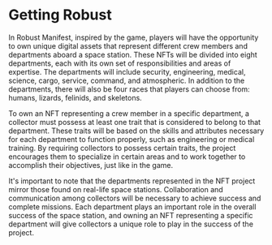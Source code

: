 # Getting Robust

In Robust Manifest, inspired by the game, players will have the opportunity to own unique digital assets that represent different crew members and departments aboard a space station. These NFTs will be divided into eight departments, each with its own set of responsibilities and areas of expertise. The departments will include security, engineering, medical, science, cargo, service, command, and atmospheric. In addition to the departments, there will also be four races that players can choose from: humans, lizards, felinids, and skeletons.

To own an NFT representing a crew member in a specific department, a collector must possess at least one trait that is considered to belong to that department. These traits will be based on the skills and attributes necessary for each department to function properly, such as engineering or medical training. By requiring collectors to possess certain traits, the project encourages them to specialize in certain areas and to work together to accomplish their objectives, just like in the game.

It's important to note that the departments represented in the NFT project mirror those found on real-life space stations. Collaboration and communication among collectors will be necessary to achieve success and complete missions. Each department plays an important role in the overall success of the space station, and owning an NFT representing a specific department will give collectors a unique role to play in the success of the project.
